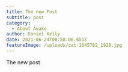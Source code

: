 ```yaml
---
title: The new Post
subtitle: post
category:
  - About Awake
author: Daniel Kelly
date: 2021-06-24T08:58:06.651Z
featureImage: /uploads/cat-1045782_1920.jpg
---
```

The new post